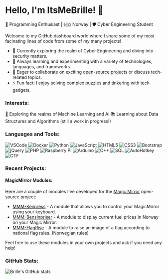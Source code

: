 # Hello, I'm ItsMeBrille! 👋

🚀 Programming Enthusiast | 🇳🇴 Norway | 🛡️ Cyber Engineering Student

Welcome to my GitHub dashboard world where I share some of my most facinating lines of code from some of my many projects!

- 🔭 Currently exploring the realm of Cyber Engineering and diving into security matters.
- 🌱 Always learning and experimenting with a variety of technologies, languages, and frameworks.
- 👯 Eager to collaborate on exciting open-source projects or discuss tech-related topics.
- ⚡ Fun fact: I enjoy solving complex puzzles and tinkering with tech gadgets.

### Interests:

🤖 Exploring the realms of Machine Learning and AI
📚 Learning about Data Structures and Algorithms (still a work in progress!)

### Languages and Tools:

![VSCode](https://img.shields.io/badge/-VSCode-007ACC?style=flat-square&logo=Visual%20Studio%20Code&logoColor=white)
![Docker](https://img.shields.io/badge/-Docker-2496ED?style=flat-square&logo=docker&logoColor=white)
![Python](https://img.shields.io/badge/-Python-3776AB?style=flat-square&logo=python&logoColor=white)
![JavaScript](https://img.shields.io/badge/-JavaScript-F7DF1E?style=flat-square&logo=javascript&logoColor=black)
![HTML5](https://img.shields.io/badge/-HTML5-E34F26?style=flat-square&logo=html5&logoColor=white)
![CSS3](https://img.shields.io/badge/-CSS3-1572B6?style=flat-square&logo=css3&logoColor=white)
![Bootstrap](https://img.shields.io/badge/-Bootstrap-563D7C?style=flat-square&logo=bootstrap&logoColor=white)
![jQuery](https://img.shields.io/badge/-jQuery-0769AD?style=flat-square&logo=jquery&logoColor=white)
![PHP](https://img.shields.io/badge/-PHP-777BB4?style=flat-square&logo=php&logoColor=white)
![Raspberry Pi](https://img.shields.io/badge/-Raspberry%20Pi-C51A4A?style=flat-square&logo=raspberry-pi&logoColor=white)
![Arduino](https://img.shields.io/badge/-Arduino-00979D?style=flat-square&logo=arduino&logoColor=white)
![C++](https://img.shields.io/badge/-C++-00599C?style=flat-square&logo=c%2B%2B&logoColor=white)
![SQL](https://img.shields.io/badge/-SQL-336791?style=flat-square&logo=mysql&logoColor=white)
![AutoHotkey](https://img.shields.io/badge/-AutoHotkey-334455?style=flat-square&logo=autohotkey&logoColor=white)
![CTF](https://img.shields.io/badge/-CTF-000000?style=flat-square&logo=Capture%20The%20Flag&logoColor=white)


### Recent Projects:

#### MagicMirror Modules:

Here are a couple of modules I've developed for the [Magic Mirror](https://magicmirror.builders/) open-source project:

* [MMM-Keypress](https://github.com/ItsMeBrille/MMM-Keypress) - A module that allows you to control your MagicMirror using your keyboard.
* [MMM-Bensinpriser](https://github.com/ItsMeBrille/MMM-Bensinpriser) - A module to display current fuel prices in Norway on your Magic Mirror.
* [MMM-FlagRise](https://github.com/ItsMeBrille/MMM-FlagRise) - A module to raise an image of a flag according to national flag rules. (Norwegian rules)

Feel free to use these modules in your own projects and ask if you need any help!

### GitHub Stats:
![Brille's GitHub stats](https://github-readme-stats.vercel.app/api?username=ItsMeBrille&show_icons=true&theme=radical)
